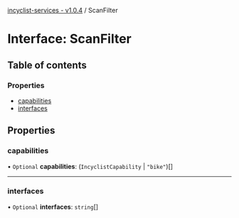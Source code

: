 [incyclist-services - v1.0.4](../README.md) / ScanFilter

# Interface: ScanFilter

## Table of contents

### Properties

- [capabilities](ScanFilter.md#capabilities)
- [interfaces](ScanFilter.md#interfaces)

## Properties

### capabilities

• `Optional` **capabilities**: (`IncyclistCapability` \| ``"bike"``)[]

___

### interfaces

• `Optional` **interfaces**: `string`[]
